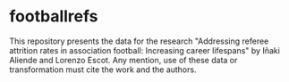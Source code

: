 # footballrefs
This repository presents the data for the research "Addressing referee attrition rates in association football: Increasing career lifespans" by Iñaki Aliende and Lorenzo Escot.
Any mention, use of these data or transformation must cite the work and the authors.
